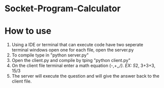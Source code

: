 # Socket-Program-Calculator

# How to use
1. Using a IDE or terminal that can execute code have two seperate terminal windows open one for each file, open the server.py
2. To compile type in "python server.py"
3. Open the client.py and compile by tping "python client.py"
4. On the client file terminal enter a math equation (-,+,*,/). EX: 5*2, 3+3+3, 15/3
5. The server will execute the question and will give the answer back to the client file.
